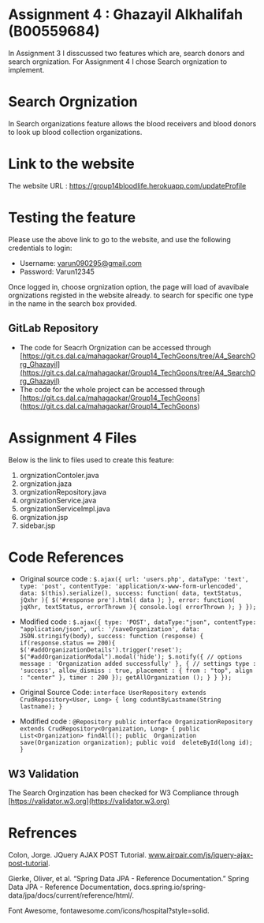 # Assignment 4 : Ghazayil Alkhalifah (B00559684)
In Assignment 3 I disscussed two features which are, search donors and search orgnization. For Assignment 4 I chose Search orgnization to implement.

# Search Orgnization 
In Search organizations feature allows the blood receivers and blood donors to look up blood collection organizations.

# Link to the website
The website URL : https://group14bloodlife.herokuapp.com/updateProfile

# Testing the feature 
Please use the above link to go to the website, and use the following credentials to login: 
- Username: varun090295@gmail.com 
- Password: Varun12345


Once logged in, choose orgnization option, the page will load of avavibale orgnizations registed in the website already.
to search for specific one type in the name in the search box provided. 

## GitLab Repository
- The code for Seacrh Orgnization can be accessed through [https://git.cs.dal.ca/mahagaokar/Group14_TechGoons/tree/A4_SearchOrg_Ghazayil](https://git.cs.dal.ca/mahagaokar/Group14_TechGoons/tree/A4_SearchOrg_Ghazayil) 
- The code for the whole project can be accessed through [https://git.cs.dal.ca/mahagaokar/Group14_TechGoons] (https://git.cs.dal.ca/mahagaokar/Group14_TechGoons)

# Assignment 4 Files 
Below is the link to files used to create this feature: 
1. orgnizationContoler.java
2. orgnization.jaza
3. orgnizationRepository.java
4. orgnizationService.java
5. orgnizationServiceImpl.java
6. orgnization.jsp
7. sidebar.jsp

# Code References

- Original source code :
`$.ajax({
        url: 'users.php',
        dataType: 'text',
        type: 'post',
        contentType: 'application/x-www-form-urlencoded',
        data: $(this).serialize(),
        success: function( data, textStatus, jQxhr ){
            $('#response pre').html( data );
        },
        error: function( jqXhr, textStatus, errorThrown ){
            console.log( errorThrown );
        }
    });`

- Modified code :
`$.ajax({
            type: 'POST',
            dataType:"json",
            contentType: "application/json",
            url: '/saveOrganization',
            data: JSON.stringify(body),
            success: function (response) {
                if(response.status == 200){
                    $('#addOrganizationDetails').trigger('reset');
                    $("#addOrganizationModal").modal('hide');
                    $.notify({
                        // options
                        message : 'Organization added successfully'
                    }, {
                        // settings
                        type : 'success',
                        allow_dismiss : true,
                        placement : {
                            from : "top",
                            align : "center"
                        },
                        timer : 200
                    });
                    getAllOrganization ();
                }
            }
        });`

- Original Source Code: 
``interface UserRepository extends CrudRepository<User, Long> {
  long coduntByLastname(String lastname);
}``


- Modified code :
`@Repository
public interface OrganizationRepository extends CrudRepository<Organization, Long> {
    public List<Organization> findAll();
    public  Organization save(Organization organization);
    public void  deleteById(long id);
}`

## W3 Validation

The Search Orginzation has been checked for W3 Compliance through [https://validator.w3.org](https://validator.w3.org)

# Refrences 
Colon, Jorge. JQuery AJAX POST Tutorial. www.airpair.com/js/jquery-ajax-post-tutorial.

Gierke, Oliver, et al. “Spring Data JPA - Reference Documentation.” Spring Data JPA - Reference Documentation, docs.spring.io/spring-data/jpa/docs/current/reference/html/.

Font Awesome, fontawesome.com/icons/hospital?style=solid.